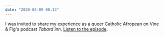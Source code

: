 ```yaml
---
date: "2020-04-09 08:13"
---
```

I was invited to share my experience as a queer Catholic Afropean on Vine & Fig's podcast _Tabard Inn_. [Listen to the episode](https://vineandfig.co/podcast/tabard-inn/1/23/story-outspoken-student-feat-zinzy-nev-geene).
